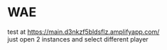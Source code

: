 # WAE

test at https://main.d3nkzf5bldsflz.amplifyapp.com/
<br>just open 2 instances and select different player
